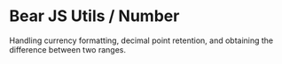 # Bear JS Utils / Number

<p>
    Handling currency formatting, decimal point retention, and obtaining the difference between two ranges.
</p>


